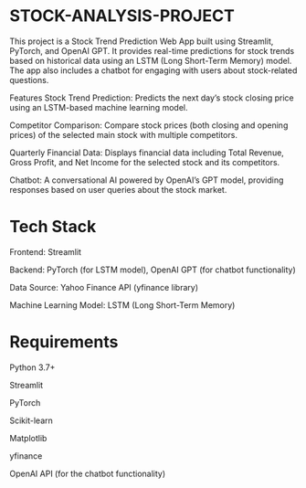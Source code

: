 # STOCK-ANALYSIS-PROJECT
This project is a Stock Trend Prediction Web App built using Streamlit, PyTorch, and OpenAI GPT. It provides real-time predictions for stock trends based on historical data using an LSTM (Long Short-Term Memory) model. The app also includes a chatbot for engaging with users about stock-related questions.

Features
Stock Trend Prediction: Predicts the next day’s stock closing price using an LSTM-based machine learning model.

Competitor Comparison: Compare stock prices (both closing and opening prices) of the selected main stock with multiple competitors.

Quarterly Financial Data: Displays financial data including Total Revenue, Gross Profit, and Net Income for the selected stock and its competitors.

Chatbot: A conversational AI powered by OpenAI’s GPT model, providing responses based on user queries about the stock market.

# Tech Stack
Frontend: Streamlit

Backend: PyTorch (for LSTM model), OpenAI GPT (for chatbot functionality)

Data Source: Yahoo Finance API (yfinance library)

Machine Learning Model: LSTM (Long Short-Term Memory)

# Requirements
Python 3.7+

Streamlit

PyTorch

Scikit-learn

Matplotlib

yfinance

OpenAI API (for the chatbot functionality)
